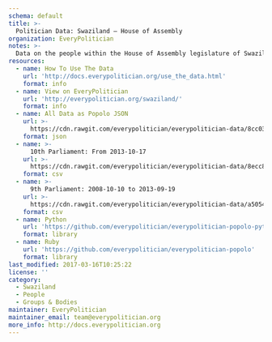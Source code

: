 ```yaml
---
schema: default
title: >-
  Politician Data: Swaziland — House of Assembly
organization: EveryPolitician
notes: >-
  Data on the people within the House of Assembly legislature of Swaziland.
resources:
  - name: How To Use The Data
    url: 'http://docs.everypolitician.org/use_the_data.html'
    format: info
  - name: View on EveryPolitician
    url: 'http://everypolitician.org/swaziland/'
    format: info
  - name: All Data as Popolo JSON
    url: >-
      https://cdn.rawgit.com/everypolitician/everypolitician-data/8cc03e2600cde4113651f590690e7f23adffee5a/data/Swaziland/Assembly/ep-popolo-v1.0.json
    format: json
  - name: >-
      10th Parliament: From 2013-10-17
    url: >-
      https://cdn.rawgit.com/everypolitician/everypolitician-data/8ecc83a0bb2ef59cf4f266ac6ed872c442f3eead/data/Swaziland/Assembly/term-10.csv
    format: csv
  - name: >-
      9th Parliament: 2008-10-10 to 2013-09-19
    url: >-
      https://cdn.rawgit.com/everypolitician/everypolitician-data/a50544396aadc037ec054242b908be5671118b2b/data/Swaziland/Assembly/term-9.csv
    format: csv
  - name: Python
    url: 'https://github.com/everypolitician/everypolitician-popolo-python'
    format: library
  - name: Ruby
    url: 'https://github.com/everypolitician/everypolitician-popolo'
    format: library
last_modified: 2017-03-16T10:25:22
license: ''
category:
  - Swaziland
  - People
  - Groups & Bodies
maintainer: EveryPolitician
maintainer_email: team@everypolitician.org
more_info: http://docs.everypolitician.org
---
```

